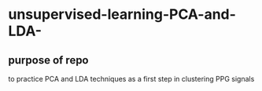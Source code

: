 # unsupervised-learning-PCA-and-LDA-


## purpose of repo

to practice PCA and LDA techniques as a first step in clustering PPG signals 
